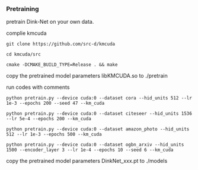 
### Pretraining

pretrain Dink-Net on your own data.

complie kmcuda


```
git clone https://github.com/src-d/kmcuda

cd kmcuda/src

cmake -DCMAKE_BUILD_TYPE=Release . && make
```
copy the pretrained model parameters libKMCUDA.so to ./pretrain

run codes with comments

```
python pretrain.py --device cuda:0 --dataset cora --hid_units 512 --lr 1e-3 --epochs 200 --seed 47 --km_cuda

python pretrain.py --device cuda:0 --dataset citeseer --hid_units 1536 --lr 5e-4 --epochs 200 --km_cuda

python pretrain.py --device cuda:0 --dataset amazon_photo --hid_units 512 --lr 1e-3 --epochs 500 --km_cuda

python pretrain.py --device cuda:0 --dataset ogbn_arxiv --hid_units 1500 --encoder_layer 3 --lr 1e-4 --epochs 10 --seed 6 --km_cuda 
```
copy the pretrained model parameters DinkNet_xxx.pt to ./models
